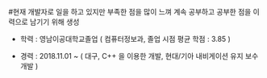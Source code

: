#현재 개발자로 일을 하고 있지만 부족한 점을 많이 느껴 계속 공부하고 공부한 점을 이력으로 남기기 위해 생성

- 학력 : 영남이공대학교졸업 ( 컴퓨터정보과, 졸업 시점 평균 학점 : 3.85 )

- 경력 : 2018.11.01 ~ ( 대구, C++ 을 이용한 개발, 현대/기아 내비게이션 유지 보수 개발 )
